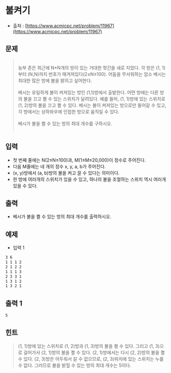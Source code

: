 # 불켜기

- 출처 : [https://www.acmicpc.net/problem/11967](https://www.acmicpc.net/problem/11967)

## 문제

> </br>농부 존은 최근에 N*N개의 방이 있는 거대한 헛간을 새로 지었다. 각 방은 (1, 1)부터 (N,N)까지 번호가 매겨져있다(2≤N≤100). 어둠을 무서워하는 암소 베시는 최대한 많은 방에 불을 밝히고 싶어한다.</br></br>
> 베시는 유일하게 불이 켜져있는 방인 (1,1)방에서 출발한다. 어떤 방에는 다른 방의 불을 끄고 켤 수 있는 스위치가 달려있다. 예를 들어, (1, 1)방에 있는 스위치로 (1, 2)방의 불을 끄고 켤 수 있다. 베시는 불이 켜져있는 방으로만 들어갈 수 있고, 각 방에서는 상하좌우에 인접한 방으로 움직일 수 있다. </br></br>
> 베시가 불을 켤 수 있는 방의 최대 개수를 구하시오.</br></br>

## 입력

- 첫 번째 줄에는 N(2≤N≤100)과, M(1≤M≤20,000)이 정수로 주어진다.
- 다음 M줄에는 네 개의 정수 x, y, a, b가 주어진다.
- (x, y)방에서 (a, b)방의 불을 켜고 끌 수 있다는 의미이다.
- 한 방에 여러개의 스위치가 있을 수 있고, 하나의 불을 조절하는 스위치 역시 여러개 있을 수 있다.

## 출력

- 베시가 불을 켤 수 있는 방의 최대 개수를 출력하시오.

## 예제

- 입력 1

```cmd
3 6
1 1 1 2
2 1 2 2
1 1 1 3
2 3 3 1
1 3 1 2
1 3 2 1
```

## 출력 1

```cmd
5
```

## 힌트

> (1, 1)방에 있는 스위치로 (1, 2)방과 (1, 3)방의 불을 켤 수 있다. 그리고 (1, 3)으로 걸어가서 (2, 1)방의 불을 켤 수 있다. (2, 1)방에서는 다시 (2, 2)방의 불을 켤 수 있다. (2, 3)방은 어두워서 갈 수 없으므로, (2, 3)위치에 있는 스위치는 누를 수 없다. 그러므로 불을 밝힐 수 있는 방의 최대 개수는 5이다. 